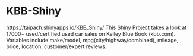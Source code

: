 # KBB-Shiny
https://taipach.shinyapps.io/KBB_Shiny/ 
This Shiny Project takes a look at 17000+ used/certified used car sales on Kelley Blue Book (kbb.com).
Variables include make/model, mpg(city/highway/combined), mileage, price, location, customer/expert reviews.

